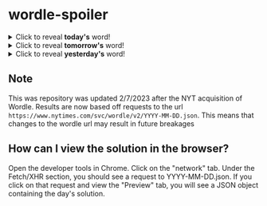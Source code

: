 # wordle-spoiler

<details>
  <summary>Click to reveal <b>today's</b> word!</summary>
  <br>
  <b> threw </b>
</details>

<details>
  <summary>Click to reveal <b>tomorrow's</b> word!</summary>
  <br>
  <b> brief </b>
</details>

<details>
  <summary>Click to reveal <b>yesterday's</b> word!</summary>
  <br>
  <b> liner </b>
</details>

## Note
This was repository was updated 2/7/2023 after the NYT acquisition of Wordle. Results are now based off requests to the url `https://www.nytimes.com/svc/wordle/v2/YYYY-MM-DD.json`. This means that changes to the wordle url may result in future breakages

## How can I view the solution in the browser?
Open the developer tools in Chrome. Click on the "network" tab. Under the Fetch/XHR section, you should see a request to YYYY-MM-DD.json. If you click on that request and view the "Preview" tab, you will see a JSON object containing the day's solution.